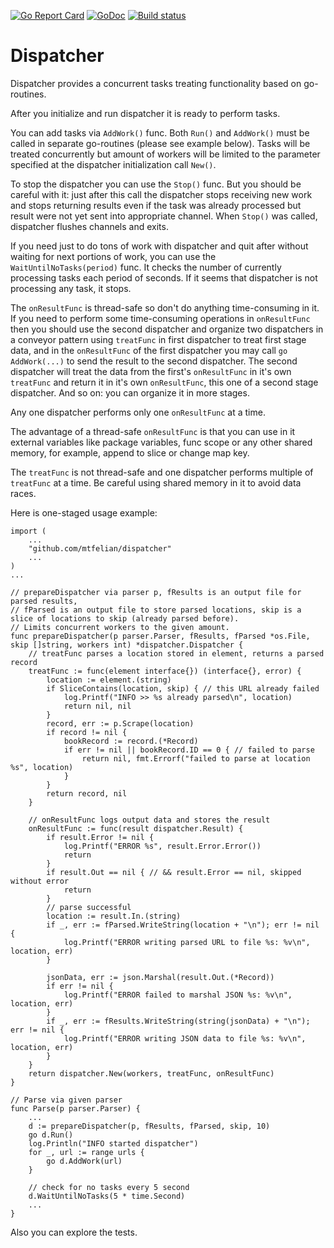 [![Go Report Card](https://goreportcard.com/badge/github.com/mtfelian/dispatcher)](https://goreportcard.com/report/github.com/mtfelian/dispatcher)
[![GoDoc](https://godoc.org/github.com/mtfelian/dispatcher?status.png)](http://godoc.org/github.com/mtfelian/dispatcher)
[![Build status](https://travis-ci.org/mtfelian/dispatcher.svg?branch=master)](https://travis-ci.org/mtfelian/dispatcher)

# Dispatcher

Dispatcher provides a concurrent tasks treating functionality based
on go-routines.

After you initialize and run dispatcher it is ready to perform tasks.

You can add tasks via `AddWork()` func. Both `Run()` and `AddWork()`
must be called in separate go-routines (please see example below).
Tasks will be treated concurrently but amount of workers will be limited
to the parameter specified at the dispatcher initialization
call `New()`.

To stop the dispatcher you can use the `Stop()` func. But you should
be careful with it: just after this call the dispatcher stops
receiving new work and stops returning results even if the task was
already processed but result were not yet sent into appropriate channel.
When `Stop()` was called, dispatcher flushes channels and exits.

If you need just to do tons of work with dispatcher and quit after
without waiting for next portions of work, you can use the
`WaitUntilNoTasks(period)` func. It checks the number of currently
processing tasks each period of seconds. If it seems that dispatcher
is not processing any task, it stops.

The `onResultFunc` is thread-safe so don't do anything time-consuming
in it. If you need to perform some time-consuming operations in 
`onResultFunc` then you should use the second dispatcher and organize 
two dispatchers in a conveyor pattern using `treatFunc` in first 
dispatcher to treat first stage data, and in the `onResultFunc` of the 
first dispatcher you may call `go AddWork(...)` to send the result to 
the second dispatcher. The second dispatcher will treat the data from 
the first's `onResultFunc` in it's own `treatFunc` and return it in 
it's own `onResultFunc`, this one of a second stage dispatcher. 
And so on: you can organize it in more stages.

Any one dispatcher performs only one `onResultFunc` at a time.

The advantage of a thread-safe `onResultFunc` is that you can use in it
external variables like package variables, func scope or any other
shared memory, for example, append to slice or change map key.

The `treatFunc` is not thread-safe and one dispatcher performs
multiple of `treatFunc` at a time. Be careful using shared memory in it
to avoid data races.

Here is one-staged usage example:

```
import (
    ...
    "github.com/mtfelian/dispatcher"
    ...
)
...

// prepareDispatcher via parser p, fResults is an output file for parsed results,
// fParsed is an output file to store parsed locations, skip is a slice of locations to skip (already parsed before).
// Limits concurrent workers to the given amount.
func prepareDispatcher(p parser.Parser, fResults, fParsed *os.File, skip []string, workers int) *dispatcher.Dispatcher {
	// treatFunc parses a location stored in element, returns a parsed record
	treatFunc := func(element interface{}) (interface{}, error) {
		location := element.(string)
		if SliceContains(location, skip) { // this URL already failed
			log.Printf("INFO >> %s already parsed\n", location)
			return nil, nil
		}
		record, err := p.Scrape(location)
		if record != nil {
			bookRecord := record.(*Record)
			if err != nil || bookRecord.ID == 0 { // failed to parse
				return nil, fmt.Errorf("failed to parse at location %s", location)
			}
		}
		return record, nil
	}

	// onResultFunc logs output data and stores the result
	onResultFunc := func(result dispatcher.Result) {
		if result.Error != nil {
			log.Printf("ERROR %s", result.Error.Error())
			return
		}
		if result.Out == nil { // && result.Error == nil, skipped without error
			return
		}
		// parse successful
		location := result.In.(string)
		if _, err := fParsed.WriteString(location + "\n"); err != nil {
			log.Printf("ERROR writing parsed URL to file %s: %v\n", location, err)
		}

		jsonData, err := json.Marshal(result.Out.(*Record))
		if err != nil {
			log.Printf("ERROR failed to marshal JSON %s: %v\n", location, err)
		}
		if _, err := fResults.WriteString(string(jsonData) + "\n"); err != nil {
			log.Printf("ERROR writing JSON data to file %s: %v\n", location, err)
		}
	}
	return dispatcher.New(workers, treatFunc, onResultFunc)
}

// Parse via given parser
func Parse(p parser.Parser) {
	...
	d := prepareDispatcher(p, fResults, fParsed, skip, 10)
	go d.Run()
	log.Println("INFO started dispatcher")
	for _, url := range urls {
		go d.AddWork(url)
	}

	// check for no tasks every 5 second
	d.WaitUntilNoTasks(5 * time.Second)
	...
}
```

Also you can explore the tests.
